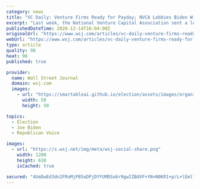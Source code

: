 ```yaml
---
category: news
title: "VC Daily: Venture Firms Ready for Payday; NVCA Lobbies Biden With Letter; SoftBank Ends Year on High Note"
excerpt: "Last week, the National Venture Capital Association sent a letter to President-elect Joe Biden to get a lobbying head start."
publishedDateTime: 2020-12-14T16:04:00Z
originalUrl: "https://www.wsj.com/articles/vc-daily-venture-firms-ready-for-payday-nvca-lobbies-biden-with-letter-softbank-ends-year-on-high-note-11607955869"
webUrl: "https://www.wsj.com/articles/vc-daily-venture-firms-ready-for-payday-nvca-lobbies-biden-with-letter-softbank-ends-year-on-high-note-11607955869"
type: article
quality: 98
heat: 98
published: true

provider:
  name: Wall Street Journal
  domain: wsj.com
  images:
    - url: "https://smartableai.github.io/election/assets/images/organizations/wsj.com-50x50.jpg"
      width: 50
      height: 50

topics:
  - Election
  - Joe Biden
  - Republican Voice

images:
  - url: "https://s.wsj.net/img/meta/wsj-social-share.png"
    width: 1200
    height: 630
    isCached: true

secured: "4UeDwEd3dn2FRoMjP85oDPjDYYUMDSo6r9gwIZBdVF+YN+N0KR1+p/L+lEmllR8u7QSSdgLDApH6M0LZRSFbBoV/iTonZNTKWQvJaKECgKkxjdMKCo2Omdf2zzZPVnWkOEUWr1YZ+z1sxFOf2gSCQcU8zvCIoBxbe6FEdzhe5gBGYCZXB2b6OE0q+WZ2npCSaOY2PlM5L3ECk/V3bbmdNIgk/KrTIKvoSgylzsKA/1mz6MEWGLK6GbenY0aHJyiP2hicRAUO9gprRy+u1SiJNdrW3FTenAZs6DWJPXJrUPNtiy92q1hlWn7oED31+u0tasSdxesxqHhRI7Oz4Ra1tR3mvfRyCgLA9K52OTZ/8XY=;sc4jg279zCwCJysy4vhE8g=="
---
```


